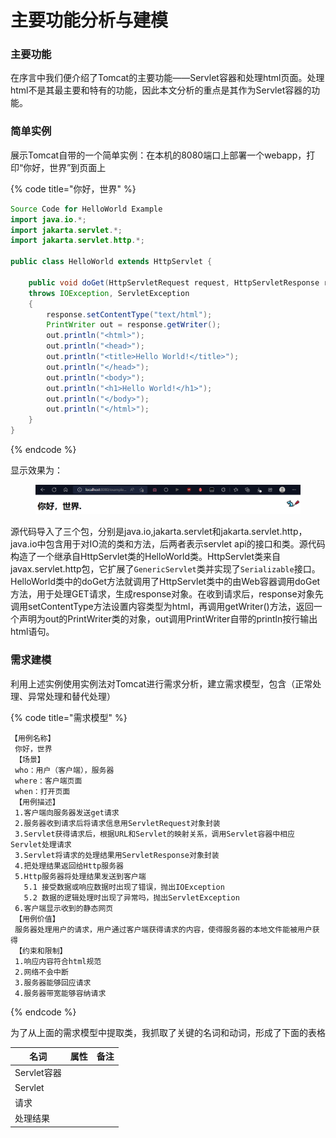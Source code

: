 # 主要功能分析与建模

### 主要功能

在序言中我们便介绍了Tomcat的主要功能——Servlet容器和处理html页面。处理html不是其最主要和特有的功能，因此本文分析的重点是其作为Servlet容器的功能。

### 简单实例

展示Tomcat自带的一个简单实例：在本机的8080端口上部署一个webapp，打印“你好，世界”到页面上

{% code title="你好，世界" %}
```java
Source Code for HelloWorld Example
import java.io.*;
import jakarta.servlet.*;
import jakarta.servlet.http.*;

public class HelloWorld extends HttpServlet {

    public void doGet(HttpServletRequest request, HttpServletResponse response)
    throws IOException, ServletException
    {
        response.setContentType("text/html");
        PrintWriter out = response.getWriter();
        out.println("<html>");
        out.println("<head>");
        out.println("<title>Hello World!</title>");
        out.println("</head>");
        out.println("<body>");
        out.println("<h1>Hello World!</h1>");
        out.println("</body>");
        out.println("</html>");
    }
}
```
{% endcode %}

显示效果为：

<figure><img src=".gitbook/assets/helloworld.png" alt=""><figcaption></figcaption></figure>

源代码导入了三个包，分别是java.io,jakarta.servlet和jakarta.servlet.http，java.io中包含用于对IO流的类和方法，后两者表示servlet api的接口和类。源代码构造了一个继承自HttpServlet类的HelloWorld类。HttpServlet类来自javax.servlet.http包，它扩展了`GenericServlet`类并实现了`Serializable`接口。HelloWorld类中的doGet方法就调用了HttpServlet类中的由Web容器调用doGet方法，用于处理GET请求，生成response对象。在收到请求后，response对象先调用setContentType方法设置内容类型为html，再调用getWriter()方法，返回一个声明为out的PrintWriter类的对象，out调用PrintWriter自带的println按行输出html语句。

### 需求建模

利用上述实例使用实例法对Tomcat进行需求分析，建立需求模型，包含（正常处理、异常处理和替代处理）

{% code title="需求模型" %}
```
【用例名称】
 你好，世界
 【场景】
 who：用户（客户端），服务器
 where：客户端页面
 when：打开页面
 【用例描述】
 1.客户端向服务器发送get请求
 2.服务器收到请求后将请求信息用ServletRequest对象封装
 3.Servlet获得请求后，根据URL和Servlet的映射关系，调用Servlet容器中相应Servlet处理请求
 3.Servlet将请求的处理结果用ServletResponse对象封装
 4.把处理结果返回给Http服务器
 5.Http服务器将处理结果发送到客户端
   5.1 接受数据或响应数据时出现了错误，抛出IOException
   5.2 数据的逻辑处理时出现了异常吗，抛出ServletException
 6.客户端显示收到的静态网页
 【用例价值】
 服务器处理用户的请求，用户通过客户端获得请求的内容，使得服务器的本地文件能被用户获得
 【约束和限制】
 1.响应内容符合html规范
 2.网络不会中断
 3.服务器能够回应请求
 4.服务器带宽能够容纳请求
```
{% endcode %}

为了从上面的需求模型中提取类，我抓取了关键的名词和动词，形成了下面的表格

| 名词        | 属性 | 备注 |
| --------- | -- | -- |
| Servlet容器 |    |    |
| Servlet   |    |    |
| 请求        |    |    |
| 处理结果      |    |    |
